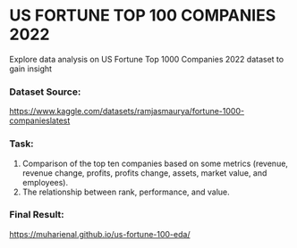 # US FORTUNE TOP 100 COMPANIES 2022
Explore data analysis on US Fortune Top 1000 Companies 2022 dataset to gain insight

### Dataset Source:
https://www.kaggle.com/datasets/ramjasmaurya/fortune-1000-companieslatest

### Task:
1. Comparison of the top ten companies based on some metrics (revenue, revenue change, profits, profits change, assets, market value, and employees).
2. The relationship between rank, performance, and value.

### Final Result:
https://muharienal.github.io/us-fortune-100-eda/
